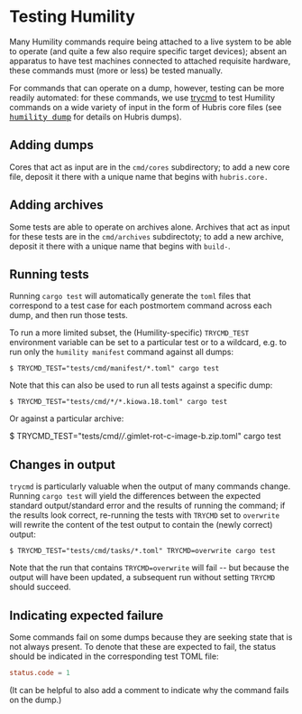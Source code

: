 # Testing Humility

Many Humility commands require being attached to a live system to be able to
operate (and quite a few also require specific target devices); absent an
apparatus to have test machines connected to attached requisite hardware, these
commands must (more or less) be tested manually. 

For commands that can operate on a dump, however, testing can be 
more readily automated:  for these commands, we use <a
href="https://github.com/assert-rs/trycmd">trycmd</a> to test Humility
commands on a wide variety of input in the form of Hubris core files (see
<tt><a href="https://github.com/oxidecomputer/humility#humility-dump">humility
dump</a></tt> for details on Hubris dumps).

## Adding dumps 

Cores that act as input are in the `cmd/cores` subdirectory; to add a new core
file, deposit it there with a unique name that begins with `hubris.core.`

## Adding archives

Some tests are able to operate on archives alone.  Archives that act as input
for these tests are in the `cmd/archives` subdirectoty; to add a new archive,
deposit it there with a unique name that begins with `build-`.

## Running tests

Running `cargo test` will automatically generate the `toml` files that
correspond to a test case for each postmortem command across each dump, and
then run those tests.

To run a more limited subset, the (Humility-specific) `TRYCMD_TEST`
environment variable can be set to a particular test or to a wildcard, e.g.
to run only the `humility manifest` command against all dumps:

```console
$ TRYCMD_TEST="tests/cmd/manifest/*.toml" cargo test
```

Note that this can also be used to run all tests against a specific dump:

```console
$ TRYCMD_TEST="tests/cmd/*/*.kiowa.18.toml" cargo test
```

Or against a particular archive:

$ TRYCMD_TEST="tests/cmd/*/*.gimlet-rot-c-image-b.zip.toml" cargo test

## Changes in output

`trycmd` is particularly valuable when the output of many commands change.
Running `cargo test` will yield the differences between the expected standard
output/standard error and the results of running the command; if the results
look correct, re-running the tests with `TRYCMD` set to `overwrite` will
rewrite the content of the test output to contain the (newly correct) output:

```console
$ TRYCMD_TEST="tests/cmd/tasks/*.toml" TRYCMD=overwrite cargo test
```

Note that the run that contains `TRYCMD=overwrite` will fail -- but because
the output will have been updated, a subsequent run without setting
`TRYCMD` should succeed.

## Indicating expected failure

Some commands fail on some dumps because they are seeking state that is
not always present.  To denote that these are expected to fail, the status
should be indicated in the corresponding test TOML file:

```toml
status.code = 1
```

(It can be helpful to also add a comment to indicate why the command fails
on the dump.)

